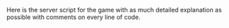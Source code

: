 Here is the server script for the game with as much detailed explanation as possible with comments on every line of code.

